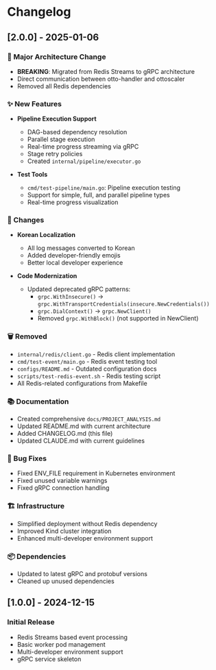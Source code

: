 # Changelog

## [2.0.0] - 2025-01-06

### 🚀 Major Architecture Change
- **BREAKING**: Migrated from Redis Streams to gRPC architecture
- Direct communication between otto-handler and ottoscaler
- Removed all Redis dependencies

### ✨ New Features
- **Pipeline Execution Support**
  - DAG-based dependency resolution
  - Parallel stage execution
  - Real-time progress streaming via gRPC
  - Stage retry policies
  - Created `internal/pipeline/executor.go`

- **Test Tools**
  - `cmd/test-pipeline/main.go`: Pipeline execution testing
  - Support for simple, full, and parallel pipeline types
  - Real-time progress visualization

### 🔄 Changes
- **Korean Localization**
  - All log messages converted to Korean
  - Added developer-friendly emojis
  - Better local developer experience

- **Code Modernization**
  - Updated deprecated gRPC patterns:
    - `grpc.WithInsecure()` → `grpc.WithTransportCredentials(insecure.NewCredentials())`
    - `grpc.DialContext()` → `grpc.NewClient()`
    - Removed `grpc.WithBlock()` (not supported in NewClient)

### 🗑️ Removed
- `internal/redis/client.go` - Redis client implementation
- `cmd/test-event/main.go` - Redis event testing tool
- `configs/README.md` - Outdated configuration docs
- `scripts/test-redis-event.sh` - Redis testing script
- All Redis-related configurations from Makefile

### 📚 Documentation
- Created comprehensive `docs/PROJECT_ANALYSIS.md`
- Updated README.md with current architecture
- Added CHANGELOG.md (this file)
- Updated CLAUDE.md with current guidelines

### 🐛 Bug Fixes
- Fixed ENV_FILE requirement in Kubernetes environment
- Fixed unused variable warnings
- Fixed gRPC connection handling

### 🏗️ Infrastructure
- Simplified deployment without Redis dependency
- Improved Kind cluster integration
- Enhanced multi-developer environment support

### 📦 Dependencies
- Updated to latest gRPC and protobuf versions
- Cleaned up unused dependencies

## [1.0.0] - 2024-12-15

### Initial Release
- Redis Streams based event processing
- Basic worker pod management
- Multi-developer environment support
- gRPC service skeleton
